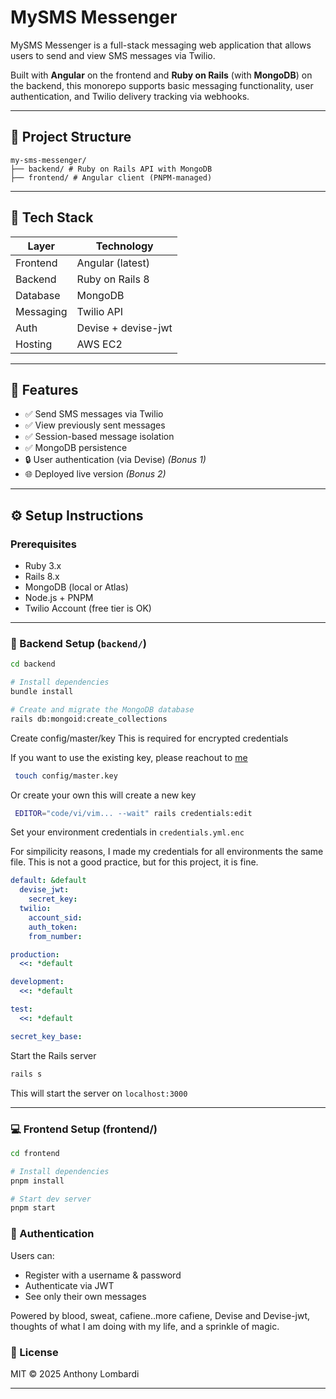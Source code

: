 # MySMS Messenger

MySMS Messenger is a full-stack messaging web application that allows users to send and view SMS messages via Twilio.

Built with **Angular** on the frontend and **Ruby on Rails** (with **MongoDB**) on the backend, this monorepo supports basic messaging functionality, user authentication, and Twilio delivery tracking via webhooks.

---
## 📁 Project Structure

```plaintext
my-sms-messenger/
├── backend/ # Ruby on Rails API with MongoDB
├── frontend/ # Angular client (PNPM-managed)
```

---

## 🧰 Tech Stack

| Layer      | Technology           |
|------------|----------------------|
| Frontend   | Angular (latest)     |
| Backend    | Ruby on Rails 8      |
| Database   | MongoDB              |
| Messaging  | Twilio API           |
| Auth       | Devise + devise-jwt  |
| Hosting    | AWS EC2              |
---

## 🚀 Features

- ✅ Send SMS messages via Twilio
- ✅ View previously sent messages
- ✅ Session-based message isolation
- ✅ MongoDB persistence
- 🔒 User authentication (via Devise) *(Bonus 1)*
- 🌐 Deployed live version *(Bonus 2)*
---

## ⚙️ Setup Instructions

### Prerequisites

- Ruby 3.x
- Rails 8.x
- MongoDB (local or Atlas)
- Node.js + PNPM
- Twilio Account (free tier is OK)

---

### 🔧 Backend Setup (`backend/`)

```bash
cd backend

# Install dependencies
bundle install

# Create and migrate the MongoDB database
rails db:mongoid:create_collections
```

Create config/master/key
This is required for encrypted credentials

If you want to use the existing key, please reachout to [me](mailto:alombardi.331@gmail.com)
```bash
 touch config/master.key
```

Or create your own this will create a new key

```bash
 EDITOR="code/vi/vim... --wait" rails credentials:edit
```

Set your environment credentials in `credentials.yml.enc`

For simpilicity reasons, I made my credentials for all environments the same file. This is not a good practice, but for this project, it is fine.

```yaml
default: &default
  devise_jwt:
    secret_key:
  twilio:
    account_sid:
    auth_token:
    from_number:

production:
  <<: *default

development:
  <<: *default

test:
  <<: *default

secret_key_base:
```
Start the Rails server

```bash
rails s
```
This will start the server on `localhost:3000`

---

### 💻 Frontend Setup (frontend/)

```bash
cd frontend

# Install dependencies
pnpm install

# Start dev server
pnpm start
```

### 🔐 Authentication

Users can:
- Register with a username & password
- Authenticate via JWT
- See only their own messages

Powered by blood, sweat, cafiene..more cafiene, Devise and Devise-jwt, thoughts of what I am doing with my life, and a sprinkle of magic.

### 📎 License
MIT © 2025 Anthony Lombardi

---
